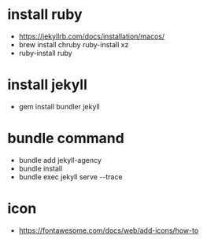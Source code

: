 # install ruby

- https://jekyllrb.com/docs/installation/macos/
- brew install chruby ruby-install xz
- ruby-install ruby

# install jekyll

- gem install bundler jekyll

# bundle command

- bundle add jekyll-agency
- bundle install
- bundle exec jekyll serve --trace

# icon

- https://fontawesome.com/docs/web/add-icons/how-to
